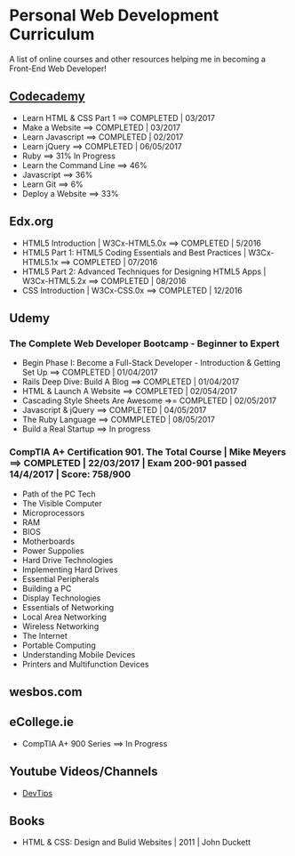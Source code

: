 # Personal Web Development Curriculum

A list of online courses and other resources helping me in becoming a Front-End Web Developer!

## [Codecademy](/Codecademy/)

* Learn HTML & CSS Part 1 ==> COMPLETED | 03/2017
* Make a Website ==> COMPLETED | 03/2017
* Learn Javascript ==> COMPLETED | 02/2017
* Learn jQuery ==> COMPLETED | 06/05/2017
* Ruby ==> 31% In Progress
* Learn the Command Line ==> 46%
* Javascript ==> 36%
* Learn Git ==> 6%
* Deploy a Website ==> 33%


## Edx.org

* HTML5 Introduction | W3Cx-HTML5.0x ==> COMPLETED | 5/2016
* HTML5 Part 1: HTML5 Coding Essentials and Best Practices | W3Cx-HTML5.1x ==> COMPLETED | 07/2016
* HTML5 Part 2: Advanced Techniques for Designing HTML5 Apps | W3Cx-HTML5.2x ==> COMPLETED | 08/2016
* CSS Introduction | W3Cx-CSS.0x ==> COMPLETED | 12/2016


## Udemy

### The Complete Web Developer Bootcamp - Beginner to Expert
* Begin Phase I: Become a Full-Stack Developer - Introduction & Getting Set Up ==> COMPLETED | 01/04/2017
* Rails Deep Dive: Build A Blog ==> COMPLETED | 01/04/2017
* HTML & Launch A Website ==> COMPLETED | 02/054/2017
* Cascading Style Sheets Are Awesome =>= COMPLETED | 02/05/2017
* Javascript & jQuery ==> COMPLETED | 04/05/2017
* The Ruby Language ==> COMMPLETED | 08/05/2017
* Build a Real Startup ==> In progress

### CompTIA A+ Certification 901. The Total Course | Mike Meyers ==> COMPLETED | 22/03/2017 | Exam 200-901 passed 14/4/2017 | Score: 758/900
* Path of the PC Tech
* The Visible Computer
* Microprocessors
* RAM
* BIOS
* Motherboards
* Power Suppolies
* Hard Drive Technologies
* Implementing Hard Drives
* Essential Peripherals
* Building a PC
* Display Technologies
* Essentials of Networking
* Local Area Networking
* Wireless Networking
* The Internet
* Portable Computing
* Understanding Mobile Devices
* Printers and Multifunction Devices

## wesbos.com

## eCollege.ie
 * CompTIA A+ 900 Series ==> In Progress
 
 
## Youtube Videos/Channels

* [DevTips](https://www.youtube.com/channel/UCyIe-61Y8C4_o-zZCtO4ETQ)


## Books

* HTML & CSS: Design and Bulid Websites | 2011 | John Duckett
